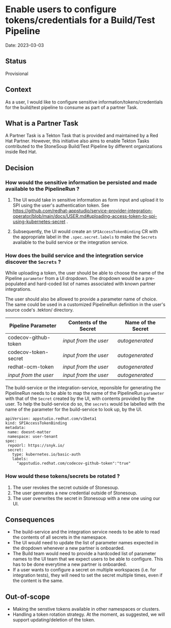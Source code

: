 # Enable users to configure tokens/credentials for a Build/Test Pipeline

Date: 2023-03-03

## Status

Provisional


## Context

As a user, I would like to configure sensitive information/tokens/credentials for the build/test pipeline to consume as part of a partner Task.

## What is a Partner Task

A Partner Task is a Tekton Task that is provided and maintained by a Red Hat Partner. However, this initiative also aims to enable Tekton Tasks 
contributed to the StoneSoup Build/Test Pipeline by different organizations inside Red Hat.


## Decision

### How would the sensitive information be persisted and made available to the PipelineRun ?

1. The UI would take in sensitive information as form input and upload it to SPI using the user's authentication token. See https://github.com/redhat-appstudio/service-provider-integration-operator/blob/main/docs/USER.md#uploading-access-token-to-spi-using-kubernetes-secret .

2. Subsequently, the UI would create an `SPIAccessTokenBinding` CR with the appropriate label in the `.spec.secret.labels` to make the `Secrets` available to the build service or the integration service.


### How does the build service and the integration service discover the `Secrets` ?

While uploading a token, the user should be able to choose the name of the Pipeline `parameter` from a UI dropdown. The dropdown would be a pre-populated and hard-coded list of names associated with known partner integrations. 

The user should also be allowed to provide a parameter name of choice. The same could be used in a customized PipelineRun definition in the user's source code's .tekton/ directory.

| Pipeline Parameter    | Contents of the Secret | Name of the Secret        |
| --------------------  | ---------------------- | ------------------------  |
| codecov-github-token  | *input from the user*  | *autogenerated*           | 
| codecov-token-secret  | *input from the user*  | *autogenerated*           |
| redhat-ocm-token      | *input from the user*  | *autogenerated*           | 
| *input from the user* | *input from the user*  | *autogenerated*           | 


The build-service or the integration-service, reponsible for generating the PipelineRun needs to be able to map the name of the PipelineRun `parameter` with that of the `Secret` created by the UI, with contents provided by the user. To help the build-service do so, the `secrets` would be labelled with the name of the parameter for the build-service to look up, by the UI. 

```
apiVersion: appstudio.redhat.com/v1beta1
kind: SPIAccessTokenBinding
metadata:
 name: doesnt-matter
 namespace: user-tenant
spec:
 repoUrl: https://snyk.io/
 secret:
   type: kubernetes.io/basic-auth
   labels:
     "appstudio.redhat.com/codecov-github-token":"true"
```

### How would these tokens/secrets be rotated ?

1. The user revokes the secret outside of Stonesoup.
2. The user generates a new credential outside of Stonesoup.
3. The user overwrites the secret in Stonesoup with a new one using our UI.

## Consequences

* The build-service and the integration service needs to be able to read the contents of all secrets in the namespace.
* The UI would need to update the list of parameter names expected in the dropdown whenever a new partner is onboarded. 
* The Build team would need to provide a hardcoded list of parameter names to the UI team that we expect users to be able to configure. This has to be done everytime a new partner is onboarded.
* If a user wants to configure a secret on multiple workspaces (i.e. for integration tests), they will need to set the secret multiple times, even if the content is the same.

## Out-of-scope

* Making the senstive tokens available in other namespaces or clusters.
* Handling a token rotation strategy. At the moment, as suggested, we will support updating/deletion of the token.
